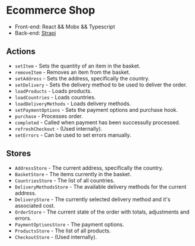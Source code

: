 # Ecommerce Shop

- Front-end: React && Mobx && Typescript
- Back-end: [Strapi](https://github.com/strapi/strapi)

## Actions

- `setItem` - Sets the quantity of an item in the basket.
- `removeItem` - Removes an item from the basket.
- `setAddress` - Sets the address, specifically the country.
- `setDelivery` - Sets the delivery method to be used to deliver the order.
- `loadProducts` - Loads products.
- `loadCountries` - Loads countries.
- `loadDeliveryMethods` - Loads delivery methods.
- `setPaymentOptions` - Sets the payment options and purchase hook.
- `purchase` - Processes order.
- `completed` - Called when payment has been successully processed.
- `refreshCheckout` - (Used internally).
- `setErrors` - Can be used to set errors manually.

## Stores

- `AddressStore` - The current address, specifically the country.
- `BasketStore` - The items currently in the basket.
- `CountriesStore` - The list of all countries.
- `DeliveryMethodsStore` - The available delivery methods for the current address.
- `DeliveryStore` - The currently selected delivery method and it's associated cost.
- `OrderStore` - The current state of the order with totals, adjustments and errors.
- `PaymentOptionsStore` - The payment options.
- `ProductsStore` - The list of all products.
- `CheckoutStore` - (Used internally).
